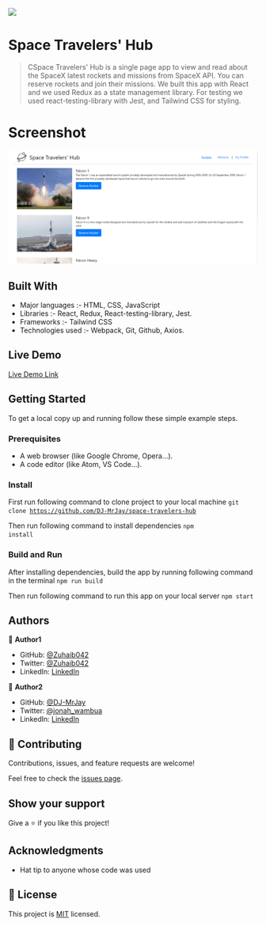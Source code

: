 ![](https://img.shields.io/badge/Microverse-blueviolet)

# Space Travelers' Hub

> CSpace Travelers' Hub is a single page app to view and read about the SpaceX latest rockets and missions from SpaceX API. You can reserve rockets and join their missions. We built this app with React and we used Redux as a state management library. For testing we used react-testing-library with Jest, and Tailwind CSS for styling.

# Screenshot

![Alt text](./src/images/space-traveler.png 'Space Traveler')

## Built With

- Major languages :-
  HTML, CSS, JavaScript
- Libraries :-
  React, Redux, React-testing-library, Jest.
- Frameworks :-
  Tailwind CSS
- Technologies used :-
  Webpack, Git, Github, Axios.

## Live Demo

[Live Demo Link](https://dj-mrjay.github.io/space-travelers-hub/)

## Getting Started

To get a local copy up and running follow these simple example steps.

### Prerequisites

- A web browser (like Google Chrome, Opera...).
- A code editor (like Atom, VS Code...).

### Install

First run following command to clone project to your local machine <code>git clone https://github.com/DJ-MrJay/space-travelers-hub</code>

Then run following command to install dependencies <code>npm install</code>

### Build and Run

After installing dependencies, build the app by running following command in the terminal <code>npm run build</code>

Then run following command to run this app on your local server <code>npm start</code>

## Authors

👤 **Author1**

- GitHub: [@Zuhaib042](https://github.com/Zuhaib042)
- Twitter: [@Zuhaib042](https://twitter.com/Zuhaib042)
- LinkedIn: [LinkedIn](https://www.linkedin.com/in/zuhaib-amjad/)

👤 **Author2**

- GitHub: [@DJ-MrJay](https://github.com/DJ-MrJay)
- Twitter: [@jonah_wambua](https://twitter.com/jonah_wambua)
- LinkedIn: [LinkedIn](https://www.linkedin.com/in/jonah-wambua/)

## 🤝 Contributing

Contributions, issues, and feature requests are welcome!

Feel free to check the [issues page](../../issues/).

## Show your support

Give a ⭐️ if you like this project!

## Acknowledgments

- Hat tip to anyone whose code was used

## 📝 License

This project is [MIT](./LICENSE) licensed.
